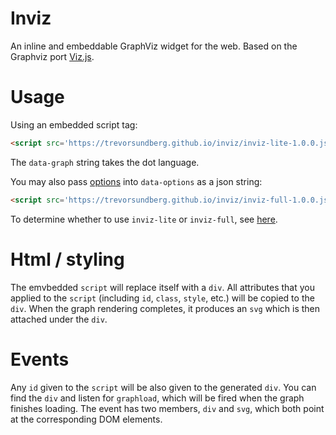# Inviz
An inline and embeddable GraphViz widget for the web. Based on the Graphviz port [Viz.js](https://github.com/mdaines/viz.js/).

# Usage
Using an embedded script tag:
```html
<script src='https://trevorsundberg.github.io/inviz/inviz-lite-1.0.0.js' data-graph='digraph { a -> b }'></script>
```

The `data-graph` string takes the dot language.

You may also pass [options](https://github.com/mdaines/viz.js/wiki/API#render-options) into `data-options` as a json string:
```html
<script src='https://trevorsundberg.github.io/inviz/inviz-full-1.0.0.js' data-graph='digraph { a -> b }' data-options='{ "engine": "neato" }'></script>
```
To determine whether to use `inviz-lite` or `inviz-full`, see [here](https://github.com/mdaines/viz.js/wiki/Usage).

# Html / styling

The emvbedded `script` will replace itself with a `div`. All attributes that you applied to the `script` (including `id`, `class`, `style`, etc.) will be copied to the `div`. When the graph rendering completes, it produces an `svg` which is then attached under the `div`.

# Events

Any `id` given to the `script` will be also given to the generated `div`. You can find the `div` and listen for `graphload`, which will be fired when the graph finishes loading. The event has two members, `div` and `svg`, which both point at the corresponding DOM elements.
